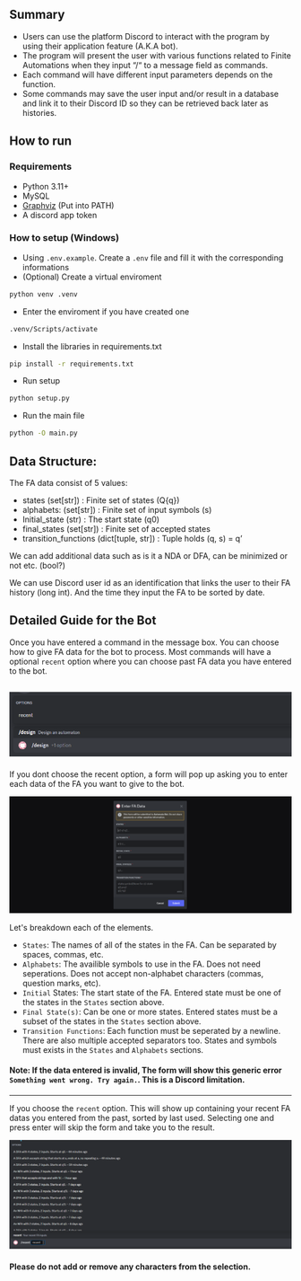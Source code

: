 ## Summary
- Users can use the platform Discord to interact with the program by using their application feature (A.K.A bot).
- The program will present the user with various functions related to Finite Automations when they input “/“ to a message field as commands.
- Each command will have different input parameters depends on the function.
- Some commands may save the user input and/or result in a database and link it to their Discord ID so they can be retrieved back later as histories.


## How to run

### Requirements

- Python 3.11+
- MySQL
- [Graphviz](https://graphviz.org/) (Put into PATH)
- A discord app token

### How to setup (Windows)
- Using `.env.example`. Create a `.env` file and fill it with the corresponding informations
- (Optional) Create a virtual enviroment
```bash
python venv .venv
```
- Enter the enviroment if you have created one
```bash
.venv/Scripts/activate
```
- Install the libraries in requirements.txt
```bash
pip install -r requirements.txt
```
- Run setup
```bash
python setup.py
```
- Run the main file
```bash
python -O main.py
```


## Data Structure:
The FA data consist of 5 values:
- states (set[str]) : Finite set of states (Q{q})
- alphabets: (set[str]) : Finite set of input symbols (s)
- Initial_state (str) : The start state (q0)
- final_states (set[str]) : Finite set of accepted states
- transition_functions (dict[tuple, str]) : Tuple holds (q, s) = q’

We can add additional data such as is it a NDA or DFA, can be minimized or not etc. (bool?)

We can use Discord user id as an identification that links the user to their FA history (long int). And the time they input the FA to be sorted by date.


## Detailed Guide for the Bot
Once you have entered a command in the message box. You can choose how to give FA data for the bot to process.
Most commands will have a optional `recent` option where you can choose past FA data you have entered to the bot.

![](storage\examples\command.png)
---
If you dont choose the recent option, a form will pop up asking you to enter each data of the FA you want to give to the bot.

![](storage\examples\modal.png)

Let's breakdown each of the elements.
- `States`: The names of all of the states in the FA. Can be separated by spaces, commas, etc.
- `Alphabets`: The availible symbols to use in the FA. Does not need seperations. Does not accept non-alphabet characters (commas, question marks, etc).
- `Initial` States: The start state of the FA. Entered state must be one of the states in the `States` section above.
- `Final State(s)`: Can be one or more states. Entered states must be a subset of the states in the `States` section above.
- `Transition Functions`: Each function must be seperated by a newline. There are also multiple accepted separators too. States and symbols must exists in the `States` and `Alphabets` sections.

#### Note: If the data entered is invalid, The form will show this generic error `Something went wrong. Try again.`. This is a Discord limitation.
---
If you choose the `recent` option. This will show up containing your recent FA datas you entered from the past, sorted by last used.
Selecting one and press enter will skip the form and take you to the result.

![](storage\examples\recent.png)

#### Please do not add or remove any characters from the selection.
